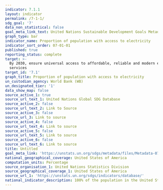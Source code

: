 ```yaml
---
indicator: 7.1.1
layout: indicator
permalink: /7-1-1/
sdg_goal: '7'
data_non_statistical: false
goal_meta_link_text: United Nations Sustainable Development Goals Metadata (PDF 212 KB)
graph_type: bar
indicator_name: Proportion of population with access to electricity
indicator_sort_order: 07-01-01
published: true
reporting_status: complete
target: >-
  By 2030, ensure universal access to affordable, reliable and modern energy
  services
target_id: '7.1'
graph_title: Proportion of population with access to electricity
un_custodian_agency: World Bank (WB)
un_designated_tier: '1'
data_show_map: false
source_active_1: true
source_url_text_1: United Nations Global SDG Database
source_active_2: false
source_url_text_2: Link to Source
source_active_3: false
source_url_3: Link to source
source_active_4: false
source_url_text_4: Link to source
source_active_5: false
source_url_text_5: Link to source
source_active_6: false
source_url_text_6: Link to source
title: Untitled
goal_meta_link: 'https://unstats.un.org/sdgs/metadata/files/Metadata-07-01-01.pdf'
national_geographical_coverage: United States of America
computation_units: Percentage
source_organisation_1: United Nations Statistics Division
source_geographical_coverage_1: United States of America
source_url_1: 'https://unstats.un.org/sdgs/indicators/database/'
national_indicator_description: 100% of the population in the United States has access to electricity.
---
```

